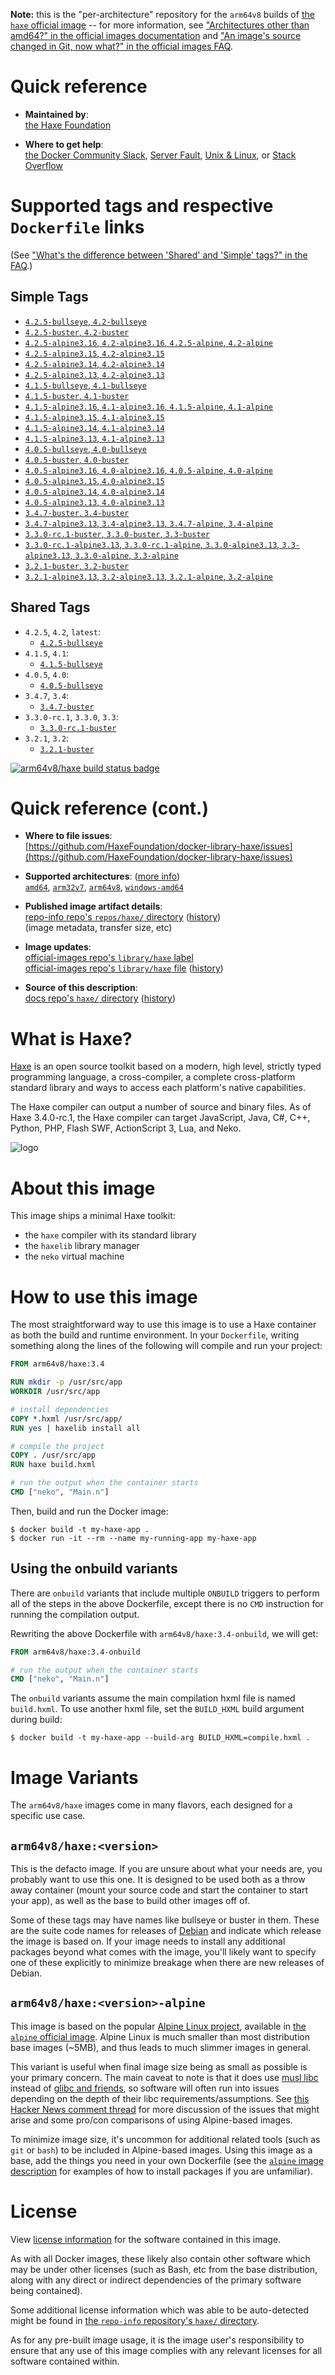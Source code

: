 <!--

********************************************************************************

WARNING:

    DO NOT EDIT "haxe/README.md"

    IT IS AUTO-GENERATED

    (from the other files in "haxe/" combined with a set of templates)

********************************************************************************

-->

**Note:** this is the "per-architecture" repository for the `arm64v8` builds of [the `haxe` official image](https://hub.docker.com/_/haxe) -- for more information, see ["Architectures other than amd64?" in the official images documentation](https://github.com/docker-library/official-images#architectures-other-than-amd64) and ["An image's source changed in Git, now what?" in the official images FAQ](https://github.com/docker-library/faq#an-images-source-changed-in-git-now-what).

# Quick reference

-	**Maintained by**:  
	[the Haxe Foundation](https://github.com/HaxeFoundation/docker-library-haxe)

-	**Where to get help**:  
	[the Docker Community Slack](https://dockr.ly/comm-slack), [Server Fault](https://serverfault.com/help/on-topic), [Unix & Linux](https://unix.stackexchange.com/help/on-topic), or [Stack Overflow](https://stackoverflow.com/help/on-topic)

# Supported tags and respective `Dockerfile` links

(See ["What's the difference between 'Shared' and 'Simple' tags?" in the FAQ](https://github.com/docker-library/faq#whats-the-difference-between-shared-and-simple-tags).)

## Simple Tags

-	[`4.2.5-bullseye`, `4.2-bullseye`](https://github.com/HaxeFoundation/docker-library-haxe/blob/83789c10dc601064a234fd559206d1ec252228d7/4.2/bullseye/Dockerfile)
-	[`4.2.5-buster`, `4.2-buster`](https://github.com/HaxeFoundation/docker-library-haxe/blob/83789c10dc601064a234fd559206d1ec252228d7/4.2/buster/Dockerfile)
-	[`4.2.5-alpine3.16`, `4.2-alpine3.16`, `4.2.5-alpine`, `4.2-alpine`](https://github.com/HaxeFoundation/docker-library-haxe/blob/5f520ca3ba5942ab581369bab2cbda2b8c4ab992/4.2/alpine3.16/Dockerfile)
-	[`4.2.5-alpine3.15`, `4.2-alpine3.15`](https://github.com/HaxeFoundation/docker-library-haxe/blob/83789c10dc601064a234fd559206d1ec252228d7/4.2/alpine3.15/Dockerfile)
-	[`4.2.5-alpine3.14`, `4.2-alpine3.14`](https://github.com/HaxeFoundation/docker-library-haxe/blob/83789c10dc601064a234fd559206d1ec252228d7/4.2/alpine3.14/Dockerfile)
-	[`4.2.5-alpine3.13`, `4.2-alpine3.13`](https://github.com/HaxeFoundation/docker-library-haxe/blob/83789c10dc601064a234fd559206d1ec252228d7/4.2/alpine3.13/Dockerfile)
-	[`4.1.5-bullseye`, `4.1-bullseye`](https://github.com/HaxeFoundation/docker-library-haxe/blob/0292fae1a29c23dee119205b3b75ad9e27f6cf32/4.1/bullseye/Dockerfile)
-	[`4.1.5-buster`, `4.1-buster`](https://github.com/HaxeFoundation/docker-library-haxe/blob/adf0e23e460a657c77c44f2502e5fa8cf820d020/4.1/buster/Dockerfile)
-	[`4.1.5-alpine3.16`, `4.1-alpine3.16`, `4.1.5-alpine`, `4.1-alpine`](https://github.com/HaxeFoundation/docker-library-haxe/blob/5f520ca3ba5942ab581369bab2cbda2b8c4ab992/4.1/alpine3.16/Dockerfile)
-	[`4.1.5-alpine3.15`, `4.1-alpine3.15`](https://github.com/HaxeFoundation/docker-library-haxe/blob/b0098b4b730d0d9ff21dbf3d543464228d6b7e99/4.1/alpine3.15/Dockerfile)
-	[`4.1.5-alpine3.14`, `4.1-alpine3.14`](https://github.com/HaxeFoundation/docker-library-haxe/blob/71afcb74d885cfbcf9bff439d7aba47a79b541b1/4.1/alpine3.14/Dockerfile)
-	[`4.1.5-alpine3.13`, `4.1-alpine3.13`](https://github.com/HaxeFoundation/docker-library-haxe/blob/c195ebc0755b9debcfacbd6edc977a8ad1cd450e/4.1/alpine3.13/Dockerfile)
-	[`4.0.5-bullseye`, `4.0-bullseye`](https://github.com/HaxeFoundation/docker-library-haxe/blob/0292fae1a29c23dee119205b3b75ad9e27f6cf32/4.0/bullseye/Dockerfile)
-	[`4.0.5-buster`, `4.0-buster`](https://github.com/HaxeFoundation/docker-library-haxe/blob/adf0e23e460a657c77c44f2502e5fa8cf820d020/4.0/buster/Dockerfile)
-	[`4.0.5-alpine3.16`, `4.0-alpine3.16`, `4.0.5-alpine`, `4.0-alpine`](https://github.com/HaxeFoundation/docker-library-haxe/blob/5f520ca3ba5942ab581369bab2cbda2b8c4ab992/4.0/alpine3.16/Dockerfile)
-	[`4.0.5-alpine3.15`, `4.0-alpine3.15`](https://github.com/HaxeFoundation/docker-library-haxe/blob/b0098b4b730d0d9ff21dbf3d543464228d6b7e99/4.0/alpine3.15/Dockerfile)
-	[`4.0.5-alpine3.14`, `4.0-alpine3.14`](https://github.com/HaxeFoundation/docker-library-haxe/blob/71afcb74d885cfbcf9bff439d7aba47a79b541b1/4.0/alpine3.14/Dockerfile)
-	[`4.0.5-alpine3.13`, `4.0-alpine3.13`](https://github.com/HaxeFoundation/docker-library-haxe/blob/c195ebc0755b9debcfacbd6edc977a8ad1cd450e/4.0/alpine3.13/Dockerfile)
-	[`3.4.7-buster`, `3.4-buster`](https://github.com/HaxeFoundation/docker-library-haxe/blob/1f586bf85c12ce5c9300f24079912b94c73bc3f7/3.4/buster/Dockerfile)
-	[`3.4.7-alpine3.13`, `3.4-alpine3.13`, `3.4.7-alpine`, `3.4-alpine`](https://github.com/HaxeFoundation/docker-library-haxe/blob/c195ebc0755b9debcfacbd6edc977a8ad1cd450e/3.4/alpine3.13/Dockerfile)
-	[`3.3.0-rc.1-buster`, `3.3.0-buster`, `3.3-buster`](https://github.com/HaxeFoundation/docker-library-haxe/blob/1f586bf85c12ce5c9300f24079912b94c73bc3f7/3.3/buster/Dockerfile)
-	[`3.3.0-rc.1-alpine3.13`, `3.3.0-rc.1-alpine`, `3.3.0-alpine3.13`, `3.3-alpine3.13`, `3.3.0-alpine`, `3.3-alpine`](https://github.com/HaxeFoundation/docker-library-haxe/blob/c195ebc0755b9debcfacbd6edc977a8ad1cd450e/3.3/alpine3.13/Dockerfile)
-	[`3.2.1-buster`, `3.2-buster`](https://github.com/HaxeFoundation/docker-library-haxe/blob/1f586bf85c12ce5c9300f24079912b94c73bc3f7/3.2/buster/Dockerfile)
-	[`3.2.1-alpine3.13`, `3.2-alpine3.13`, `3.2.1-alpine`, `3.2-alpine`](https://github.com/HaxeFoundation/docker-library-haxe/blob/c195ebc0755b9debcfacbd6edc977a8ad1cd450e/3.2/alpine3.13/Dockerfile)

## Shared Tags

-	`4.2.5`, `4.2`, `latest`:
	-	[`4.2.5-bullseye`](https://github.com/HaxeFoundation/docker-library-haxe/blob/83789c10dc601064a234fd559206d1ec252228d7/4.2/bullseye/Dockerfile)
-	`4.1.5`, `4.1`:
	-	[`4.1.5-bullseye`](https://github.com/HaxeFoundation/docker-library-haxe/blob/0292fae1a29c23dee119205b3b75ad9e27f6cf32/4.1/bullseye/Dockerfile)
-	`4.0.5`, `4.0`:
	-	[`4.0.5-bullseye`](https://github.com/HaxeFoundation/docker-library-haxe/blob/0292fae1a29c23dee119205b3b75ad9e27f6cf32/4.0/bullseye/Dockerfile)
-	`3.4.7`, `3.4`:
	-	[`3.4.7-buster`](https://github.com/HaxeFoundation/docker-library-haxe/blob/1f586bf85c12ce5c9300f24079912b94c73bc3f7/3.4/buster/Dockerfile)
-	`3.3.0-rc.1`, `3.3.0`, `3.3`:
	-	[`3.3.0-rc.1-buster`](https://github.com/HaxeFoundation/docker-library-haxe/blob/1f586bf85c12ce5c9300f24079912b94c73bc3f7/3.3/buster/Dockerfile)
-	`3.2.1`, `3.2`:
	-	[`3.2.1-buster`](https://github.com/HaxeFoundation/docker-library-haxe/blob/1f586bf85c12ce5c9300f24079912b94c73bc3f7/3.2/buster/Dockerfile)

[![arm64v8/haxe build status badge](https://img.shields.io/jenkins/s/https/doi-janky.infosiftr.net/job/multiarch/job/arm64v8/job/haxe.svg?label=arm64v8/haxe%20%20build%20job)](https://doi-janky.infosiftr.net/job/multiarch/job/arm64v8/job/haxe/)

# Quick reference (cont.)

-	**Where to file issues**:  
	[https://github.com/HaxeFoundation/docker-library-haxe/issues](https://github.com/HaxeFoundation/docker-library-haxe/issues)

-	**Supported architectures**: ([more info](https://github.com/docker-library/official-images#architectures-other-than-amd64))  
	[`amd64`](https://hub.docker.com/r/amd64/haxe/), [`arm32v7`](https://hub.docker.com/r/arm32v7/haxe/), [`arm64v8`](https://hub.docker.com/r/arm64v8/haxe/), [`windows-amd64`](https://hub.docker.com/r/winamd64/haxe/)

-	**Published image artifact details**:  
	[repo-info repo's `repos/haxe/` directory](https://github.com/docker-library/repo-info/blob/master/repos/haxe) ([history](https://github.com/docker-library/repo-info/commits/master/repos/haxe))  
	(image metadata, transfer size, etc)

-	**Image updates**:  
	[official-images repo's `library/haxe` label](https://github.com/docker-library/official-images/issues?q=label%3Alibrary%2Fhaxe)  
	[official-images repo's `library/haxe` file](https://github.com/docker-library/official-images/blob/master/library/haxe) ([history](https://github.com/docker-library/official-images/commits/master/library/haxe))

-	**Source of this description**:  
	[docs repo's `haxe/` directory](https://github.com/docker-library/docs/tree/master/haxe) ([history](https://github.com/docker-library/docs/commits/master/haxe))

# What is Haxe?

[Haxe](https://haxe.org) is an open source toolkit based on a modern, high level, strictly typed programming language, a cross-compiler, a complete cross-platform standard library and ways to access each platform's native capabilities.

The Haxe compiler can output a number of source and binary files. As of Haxe 3.4.0-rc.1, the Haxe compiler can target JavaScript, Java, C#, C++, Python, PHP, Flash SWF, ActionScript 3, Lua, and Neko.

![logo](https://raw.githubusercontent.com/docker-library/docs/8ae987dec04fb5ecc15adcba1f9d62b40d0d3ec2/haxe/logo.png)

# About this image

This image ships a minimal Haxe toolkit:

-	the `haxe` compiler with its standard library
-	the `haxelib` library manager
-	the `neko` virtual machine

# How to use this image

The most straightforward way to use this image is to use a Haxe container as both the build and runtime environment. In your `Dockerfile`, writing something along the lines of the following will compile and run your project:

```dockerfile
FROM arm64v8/haxe:3.4

RUN mkdir -p /usr/src/app
WORKDIR /usr/src/app

# install dependencies
COPY *.hxml /usr/src/app/
RUN yes | haxelib install all

# compile the project
COPY . /usr/src/app
RUN haxe build.hxml

# run the output when the container starts
CMD ["neko", "Main.n"]
```

Then, build and run the Docker image:

```console
$ docker build -t my-haxe-app .
$ docker run -it --rm --name my-running-app my-haxe-app
```

## Using the onbuild variants

There are `onbuild` variants that include multiple `ONBUILD` triggers to perform all of the steps in the above Dockerfile, except there is no `CMD` instruction for running the compilation output.

Rewriting the above Dockerfile with `arm64v8/haxe:3.4-onbuild`, we will get:

```dockerfile
FROM arm64v8/haxe:3.4-onbuild

# run the output when the container starts
CMD ["neko", "Main.n"]
```

The `onbuild` variants assume the main compilation hxml file is named `build.hxml`. To use another hxml file, set the `BUILD_HXML` build argument during build:

```console
$ docker build -t my-haxe-app --build-arg BUILD_HXML=compile.hxml .
```

# Image Variants

The `arm64v8/haxe` images come in many flavors, each designed for a specific use case.

## `arm64v8/haxe:<version>`

This is the defacto image. If you are unsure about what your needs are, you probably want to use this one. It is designed to be used both as a throw away container (mount your source code and start the container to start your app), as well as the base to build other images off of.

Some of these tags may have names like bullseye or buster in them. These are the suite code names for releases of [Debian](https://wiki.debian.org/DebianReleases) and indicate which release the image is based on. If your image needs to install any additional packages beyond what comes with the image, you'll likely want to specify one of these explicitly to minimize breakage when there are new releases of Debian.

## `arm64v8/haxe:<version>-alpine`

This image is based on the popular [Alpine Linux project](https://alpinelinux.org), available in [the `alpine` official image](https://hub.docker.com/_/alpine). Alpine Linux is much smaller than most distribution base images (~5MB), and thus leads to much slimmer images in general.

This variant is useful when final image size being as small as possible is your primary concern. The main caveat to note is that it does use [musl libc](https://musl.libc.org) instead of [glibc and friends](https://www.etalabs.net/compare_libcs.html), so software will often run into issues depending on the depth of their libc requirements/assumptions. See [this Hacker News comment thread](https://news.ycombinator.com/item?id=10782897) for more discussion of the issues that might arise and some pro/con comparisons of using Alpine-based images.

To minimize image size, it's uncommon for additional related tools (such as `git` or `bash`) to be included in Alpine-based images. Using this image as a base, add the things you need in your own Dockerfile (see the [`alpine` image description](https://hub.docker.com/_/alpine/) for examples of how to install packages if you are unfamiliar).

# License

View [license information](https://haxe.org/foundation/open-source.html) for the software contained in this image.

As with all Docker images, these likely also contain other software which may be under other licenses (such as Bash, etc from the base distribution, along with any direct or indirect dependencies of the primary software being contained).

Some additional license information which was able to be auto-detected might be found in [the `repo-info` repository's `haxe/` directory](https://github.com/docker-library/repo-info/tree/master/repos/haxe).

As for any pre-built image usage, it is the image user's responsibility to ensure that any use of this image complies with any relevant licenses for all software contained within.
